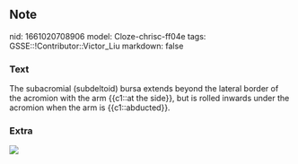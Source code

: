 ## Note
nid: 1661020708906
model: Cloze-chrisc-ff04e
tags: GSSE::!Contributor::Victor_Liu
markdown: false

### Text
The subacromial (subdeltoid) bursa extends beyond the lateral border of the acromion with the arm {{c1::at the side}}, but is rolled inwards under the acromion when the arm is {{c1::abducted}}.

### Extra
<img src="paste-77603862d9b4b50aec8c87750b618d05caf14b80.jpg">
